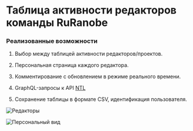 # Таблица активности редакторов команды RuRanobe

### Реализованные возможности

1. Выбор между таблицей активности редакторов/проектов.

2. Персональная страница каждого редактора.

3. Комментирование с обновлением в режиме реального времени.

4. GraphQL-запросы к API [NTL](https://novel.tl/)

5. Сохранение таблицы в формате CSV, идентификация пользователя.

![Редакторы](https://imgur.com/FouMCkC)

![Персональный вид](https://imgur.com/StgAhlw)